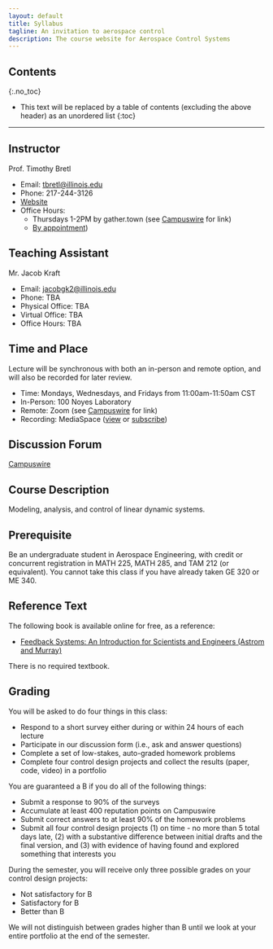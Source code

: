 ```yaml
---
layout: default
title: Syllabus
tagline: An invitation to aerospace control
description: The course website for Aerospace Control Systems
---
```


## Contents
{:.no_toc}

* This text will be replaced by a table of contents (excluding the above header) as an unordered list
{:toc}

---

## Instructor

Prof. Timothy Bretl
* Email: <tbretl@illinois.edu>
* Phone: 217-244-3126
* [Website](https://bretl.csl.illinois.edu)
* Office Hours:
    * Thursdays 1-2PM by gather.town (see [Campuswire](https://campuswire.com/c/GC4DB42F3/feed/50) for link)
    * [By appointment](https://calendly.com/timbretl))

## Teaching Assistant

Mr. Jacob Kraft
* Email: <jacobgk2@illinois.edu>
* Phone: TBA
* Physical Office: TBA
* Virtual Office: TBA
* Office Hours: TBA

## Time and Place

Lecture will be synchronous with both an in-person and remote option, and will also be recorded for later review.
* Time: Mondays, Wednesdays, and Fridays from 11:00am-11:50am CST
* In-Person: 100 Noyes Laboratory
* Remote: Zoom (see [Campuswire](https://campuswire.com/c/GC4DB42F3/feed/5) for link)
* Recording: MediaSpace ([view](https://mediaspace.illinois.edu/channel/AE353+%28Spring+2021%29/) or [subscribe](https://mediaspace.illinois.edu/channel/AE353+%28Spring+2021%29/198983563/subscribe))

## Discussion Forum

[Campuswire](https://campuswire.com/c/GC4DB42F3)

## Course Description

Modeling, analysis, and control of linear dynamic systems.

## Prerequisite

Be an undergraduate student in Aerospace Engineering, with credit or concurrent registration in MATH 225, MATH 285, and TAM 212 (or equivalent). You cannot take this class if you have already taken GE 320 or ME 340.

## Reference Text

The following book is available online for free, as a reference:
* [Feedback Systems: An Introduction for Scientists and Engineers (Astrom and Murray)](https://fbswiki.org/)

There is no required textbook.

## Grading

You will be asked to do four things in this class:
* Respond to a short survey either during or within 24 hours of each lecture
* Participate in our discussion form (i.e., ask and answer questions)
* Complete a set of low-stakes, auto-graded homework problems
* Complete four control design projects and collect the results (paper, code, video) in a portfolio

You are guaranteed a B if you do all of the following things:
* Submit a response to 90% of the surveys
* Accumulate at least 400 reputation points on Campuswire
* Submit correct answers to at least 90% of the homework problems
* Submit all four control design projects (1) on time - no more than 5 total days late, (2) with a substantive difference between initial drafts and the final version, and (3) with evidence of having found and explored something that interests you

During the semester, you will receive only three possible grades on your control design projects:
* Not satisfactory for B
* Satisfactory for B
* Better than B

We will not distinguish between grades higher than B until we look at your entire portfolio at the end of the semester.
